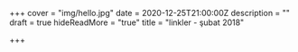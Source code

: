 +++
cover = "img/hello.jpg"
date = 2020-12-25T21:00:00Z
description = ""
draft = true
hideReadMore = "true"
title = "linkler - şubat 2018"

+++
